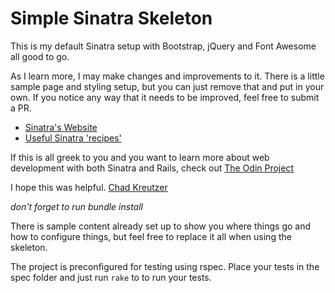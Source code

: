 # Simple Sinatra Skeleton

This is my default Sinatra setup with Bootstrap, jQuery and Font Awesome all
good to go.

As I learn more, I may make changes and improvements to it. There is a little
sample page and styling setup, but you can just remove that and put in your
own. If you notice any way that it needs to be improved, feel free to submit a
PR.

* [Sinatra's Website](http://www.sinatrarb.com/)
* [Useful Sinatra 'recipes'](http://recipes.sinatrarb.com/)

If this is all greek to you and you want to learn more about web development
with both Sinatra and Rails, check out
[The Odin Project](http://www.theodinproject.com/home)

I hope this was helpful.
[Chad Kreutzer](http://www.chadkreutzer.com/)

*don't forget to run bundle install*

There is sample content already set up to show you where things go and how to
configure things, but feel free to replace it all when using the skeleton.

The project is preconfigured for testing using rspec. Place your tests in the
spec folder and just run `rake` to to run your tests.

